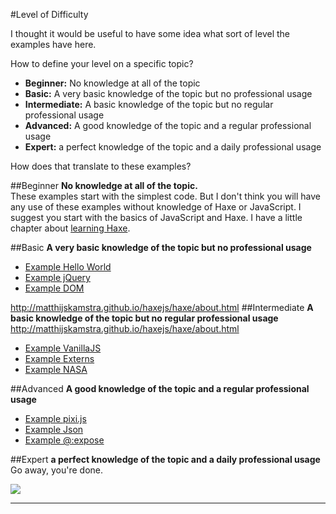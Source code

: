 #Level of Difficulty 

I thought it would be useful to have some idea what sort of level the examples have here.


How to define your level on a specific topic?

- **Beginner:** No knowledge at all of the topic
- **Basic:** A very basic knowledge of the topic but no professional usage
- **Intermediate:** A basic knowledge of the topic but no regular professional usage
- **Advanced:** A good knowledge of the topic and a regular professional usage
- **Expert:** a perfect knowledge of the topic and a daily professional usage


How does that translate to these examples?

##Beginner
**No knowledge at all of the topic.**  
These examples start with the simplest code. But I don't think you will have any use of these examples without knowledge of Haxe or JavaScript. I suggest you start with the basics of JavaScript and Haxe.
I have a little chapter about [learning Haxe](haxe/learn-haxe.md).


##Basic
**A very basic knowledge of the topic but no professional usage**  

* [Example Hello World](00helloworld/about.md)
* [Example jQuery](01jquery/about.md)
* [Example DOM](02dom/about.md)

http://matthijskamstra.github.io/haxejs/haxe/about.html
##Intermediate
**A basic knowledge of the topic but no regular professional usage**  
http://matthijskamstra.github.io/haxejs/haxe/about.html
* [Example VanillaJS](03vanillajs/about.md)
* [Example Externs](05externs/about.md)
* [Example NASA](06nasa/about.md)


##Advanced
**A good knowledge of the topic and a regular professional usage**  

* [Example pixi.js](07pixi/about.md)
* [Example Json](08json/about.md)
* [Example @:expose](09expose/about.md)


##Expert
**a perfect knowledge of the topic and a daily professional usage**  
Go away, you're done.

![](https://s-media-cache-ak0.pinimg.com/originals/4b/bc/13/4bbc13ea757ccbcf384279f40b6091d4.gif)

-----
